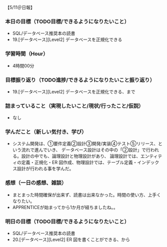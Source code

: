 【5/11＠日報】
### 本日の目標（TODO目標/できるようになりたいこと）
- SQL/データベース推奨本の読書
- 19.[データベース][Level2] データベースを正規化できる
### 学習時間（Hour）
- 4時間00分
### 目標振り返り（TODO進捗/できるようになりたいこと振り返り）
- 19.[データベース][Level2] データベースを正規化できる、まで
### 詰まっていること（実現したいこと/現状/行ったこと/仮説）
- なし
### 学んだこと（新しい気付き、学び）
- システム開発は、①要件定義②設計③開発/実装④テスト⑤リリース、という流れで進んでいき、
  データベース設計はその中の「②設計」で行われる。設計の中でも、論理設計と物理設計があり、
  論理設計では、エンティティの定義・正規化・ER 図作成、物理設計では、テーブル定義・インデックス設計が行われる事を学んだ。
### 感想（一日の感想、雑談）
- まとまった時間確保が出来ず、読書は出来なかった。時間の使い方、上手くなりたい。
- APPRENTICEが始まってから1か月が経ちましたね。。
### 明日の目標（TODO目標/できるようになりたいこと）
- SQL/データベース推奨本の読書
- 20.[データベース][Level2] ER 図を書くことができる、から
